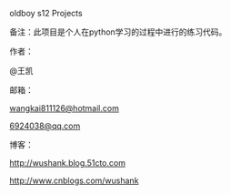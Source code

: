 oldboy s12 Projects

备注：此项目是个人在python学习的过程中进行的练习代码。

作者：

@王凯

邮箱：

wangkai811126@hotmail.com

6924038@qq.com

博客：

http://wushank.blog.51cto.com

http://www.cnblogs.com/wushank
